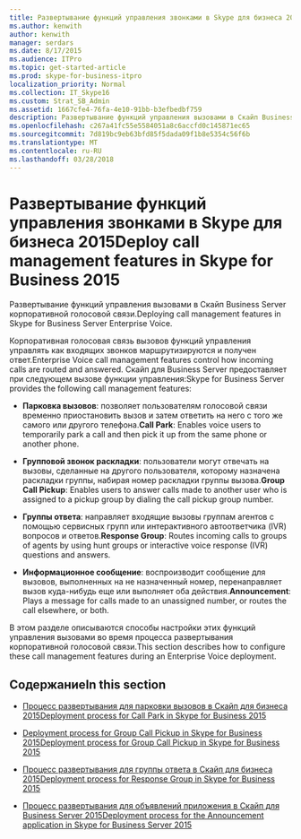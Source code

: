 ```yaml
---
title: Развертывание функций управления звонками в Skype для бизнеса 2015
ms.author: kenwith
author: kenwith
manager: serdars
ms.date: 8/17/2015
ms.audience: ITPro
ms.topic: get-started-article
ms.prod: skype-for-business-itpro
localization_priority: Normal
ms.collection: IT_Skype16
ms.custom: Strat_SB_Admin
ms.assetid: 1667cfe4-76fa-4e10-91bb-b3efbedbf759
description: Развертывание функций управления вызовами в Скайп Business Server корпоративной голосовой связи.
ms.openlocfilehash: c267a41fc55e5584051a8c6accfd0c145871ec65
ms.sourcegitcommit: 7d819bc9eb63bfd85f5dada09f1b8e5354c56f6b
ms.translationtype: MT
ms.contentlocale: ru-RU
ms.lasthandoff: 03/28/2018
---
```

# <a name="deploy-call-management-features-in-skype-for-business-2015"></a><span data-ttu-id="9222e-103">Развертывание функций управления звонками в Skype для бизнеса 2015</span><span class="sxs-lookup"><span data-stu-id="9222e-103">Deploy call management features in Skype for Business 2015</span></span>
 
<span data-ttu-id="9222e-104">Развертывание функций управления вызовами в Скайп Business Server корпоративной голосовой связи.</span><span class="sxs-lookup"><span data-stu-id="9222e-104">Deploying call management features in Skype for Business Server Enterprise Voice.</span></span>
  
<span data-ttu-id="9222e-105">Корпоративная голосовая связь вызовов функций управления управлять как входящих звонков маршрутизируются и получен ответ.</span><span class="sxs-lookup"><span data-stu-id="9222e-105">Enterprise Voice call management features control how incoming calls are routed and answered.</span></span> <span data-ttu-id="9222e-106">Скайп для Business Server предоставляет при следующем вызове функции управления:</span><span class="sxs-lookup"><span data-stu-id="9222e-106">Skype for Business Server provides the following call management features:</span></span> 
  
- <span data-ttu-id="9222e-107">**Парковка вызовов**: позволяет пользователям голосовой связи временно приостановить вызов и затем ответить на него с того же самого или другого телефона.</span><span class="sxs-lookup"><span data-stu-id="9222e-107">**Call Park**: Enables voice users to temporarily park a call and then pick it up from the same phone or another phone.</span></span>
    
- <span data-ttu-id="9222e-108">**Групповой звонок раскладки**: пользователи могут отвечать на вызовы, сделанные на другого пользователя, которому назначена раскладки группы, набирая номер раскладки группы вызова.</span><span class="sxs-lookup"><span data-stu-id="9222e-108">**Group Call Pickup**: Enables users to answer calls made to another user who is assigned to a pickup group by dialing the call pickup group number.</span></span>
    
- <span data-ttu-id="9222e-109">**Группы ответа**: направляет входящие вызовы группам агентов с помощью сервисных групп или интерактивного автоответчика (IVR) вопросов и ответов.</span><span class="sxs-lookup"><span data-stu-id="9222e-109">**Response Group**: Routes incoming calls to groups of agents by using hunt groups or interactive voice response (IVR) questions and answers.</span></span>
    
- <span data-ttu-id="9222e-110">**Информационное сообщение**: воспроизводит сообщение для вызовов, выполненных на не назначенный номер, перенаправляет вызов куда-нибудь еще или выполняет оба действия.</span><span class="sxs-lookup"><span data-stu-id="9222e-110">**Announcement**: Plays a message for calls made to an unassigned number, or routes the call elsewhere, or both.</span></span>
    
<span data-ttu-id="9222e-111">В этом разделе описываются способы настройки этих функций управления вызовами во время процесса развертывания корпоративной голосовой связи.</span><span class="sxs-lookup"><span data-stu-id="9222e-111">This section describes how to configure these call management features during an Enterprise Voice deployment.</span></span>
  
## <a name="in-this-section"></a><span data-ttu-id="9222e-112">Содержание</span><span class="sxs-lookup"><span data-stu-id="9222e-112">In this section</span></span>

- [<span data-ttu-id="9222e-113">Процесс развертывания для парковки вызовов в Скайп для бизнеса 2015</span><span class="sxs-lookup"><span data-stu-id="9222e-113">Deployment process for Call Park in Skype for Business 2015</span></span>](deployment-process-for-call-park.md)
    
- [<span data-ttu-id="9222e-114">Deployment process for Group Call Pickup in Skype for Business 2015</span><span class="sxs-lookup"><span data-stu-id="9222e-114">Deployment process for Group Call Pickup in Skype for Business 2015</span></span>](deployment-process-for-group-call-pickup.md)
    
- [<span data-ttu-id="9222e-115">Процесс развертывания для группы ответа в Скайп для бизнеса 2015</span><span class="sxs-lookup"><span data-stu-id="9222e-115">Deployment process for Response Group in Skype for Business 2015</span></span>](deployment-process-for-response-group.md)
    
- [<span data-ttu-id="9222e-116">Процесс развертывания для объявлений приложения в Скайп для Business Server 2015</span><span class="sxs-lookup"><span data-stu-id="9222e-116">Deployment process for the Announcement application in Skype for Business Server 2015</span></span>](deployment-process-for-the-announcement-application.md)
    

